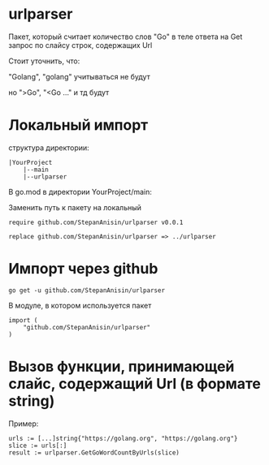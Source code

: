 # urlparser #

Пакет, который считает количество слов "Go" в теле ответа на Get запрос по слайсу строк, содержащих Url

Стоит уточнить, что:

"Golang", "golang" учитываться не будут

но ">Go", "<Go ..." и тд будут

# Локальный импорт #

структура директории:
```
|YourProject
    |--main
    |--urlparser
```

В go.mod в директории YourProject/main:

Заменить путь к пакету на локальный

```
require github.com/StepanAnisin/urlparser v0.0.1

replace github.com/StepanAnisin/urlparser => ../urlparser
```

# Импорт через github #

```
go get -u github.com/StepanAnisin/urlparser
```

В модуле, в котором используется пакет
```
import (
	"github.com/StepanAnisin/urlparser"
)
```
# Вызов функции, принимающей слайс, содержащий Url (в формате string) #

Пример:
```
urls := [...]string{"https://golang.org", "https://golang.org"}
slice := urls[:]
result := urlparser.GetGoWordCountByUrls(slice)
```
